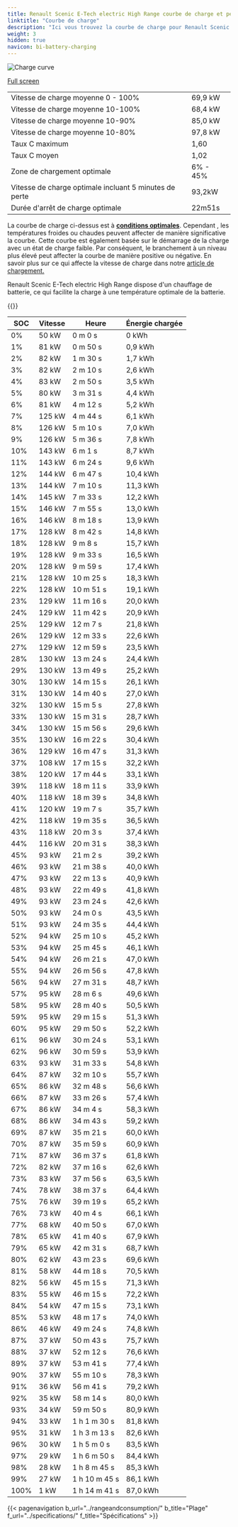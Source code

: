 ```yaml
---
title: Renault Scenic E-Tech electric High Range courbe de charge et performances
linktitle: "Courbe de charge"
description: "Ici vous trouvez la courbe de charge pour Renault Scenic E-Tech electric High Range."
weight: 3
hidden: true
navicon: bi-battery-charging
---
```

<!-- markdownlint-disable MD033 -->
<img src="/images/models/renault/scenic/scenic_e-tech_electric_high_range/chargingcurve.svg" alt="Charge curve" class="img-fluid">

[Full screen](/images/models/renault/scenic/scenic_e-tech_electric_high_range/chargingcurve.svg)


<table class="table table-striped border">
<tbody>
<tr>
<td>Vitesse de charge moyenne 0 - 100%</td><td>69,9 kW</td>
</tr>
<tr>
<td>Vitesse de charge moyenne 10-100%</td><td>68,4 kW</td>
</tr>
<tr>
<td>Vitesse de charge moyenne 10-90%</td><td>85,0 kW</td>
</tr>
<tr>
<td>Vitesse de charge moyenne 10-80%</td><td>97,8 kW</td>
</tr>
<tr>
<td>Taux C maximum</td><td>1,60</td>
</tr>
<tr>
<td>Taux C moyen</td><td>1,02</td>
</tr>
<tr>
<td>Zone de chargement optimale</td><td>6% - 45%</td>
</tr>
<tr>
<td>Vitesse de charge optimale incluant 5 minutes de perte</td><td>93,2kW</td>
</tr>
<tr>
<td>Durée d'arrêt de charge optimale</td><td>22m51s</td>
</tr>
</tbody>
</table>


La courbe de charge ci-dessus est à **[conditions optimales](../../../../../technology/battery/charging/#temperature)**. Cependant , les températures froides ou chaudes peuvent affecter de manière significative la courbe. Cette courbe est également basée sur le démarrage de la charge avec un état de charge faible. Par conséquent, le branchement à un niveau plus élevé peut affecter la courbe de manière positive ou négative. En savoir plus sur ce qui affecte la vitesse de charge dans notre [article de chargement.](../../../../../technology/battery/charging/)


Renault Scenic E-Tech electric High Range dispose d'un chauffage de batterie, ce qui facilite la charge à une température optimale de la batterie.


{{<evkxdisplayaddarticle />}}
<table class="table table-striped border">
<thead>
<tr><th>SOC</th><th>Vitesse</th><th>Heure</th><th>Énergie chargée</th></tr>
</thead>
<tbody>
<tr>
<td>0%</td><td>50 kW</td><td> 0 m 0 s </td><td>0 kWh </td>
</tr>
<tr>
<td>1%</td><td>81 kW</td><td> 0 m 50 s </td><td>0,9 kWh </td>
</tr>
<tr>
<td>2%</td><td>82 kW</td><td> 1 m 30 s </td><td>1,7 kWh </td>
</tr>
<tr>
<td>3%</td><td>82 kW</td><td> 2 m 10 s </td><td>2,6 kWh </td>
</tr>
<tr>
<td>4%</td><td>83 kW</td><td> 2 m 50 s </td><td>3,5 kWh </td>
</tr>
<tr>
<td>5%</td><td>80 kW</td><td> 3 m 31 s </td><td>4,4 kWh </td>
</tr>
<tr>
<td>6%</td><td>81 kW</td><td> 4 m 12 s </td><td>5,2 kWh </td>
</tr>
<tr>
<td>7%</td><td>125 kW</td><td> 4 m 44 s </td><td>6,1 kWh </td>
</tr>
<tr>
<td>8%</td><td>126 kW</td><td> 5 m 10 s </td><td>7,0 kWh </td>
</tr>
<tr>
<td>9%</td><td>126 kW</td><td> 5 m 36 s </td><td>7,8 kWh </td>
</tr>
<tr>
<td>10%</td><td>143 kW</td><td> 6 m 1 s </td><td>8,7 kWh </td>
</tr>
<tr>
<td>11%</td><td>143 kW</td><td> 6 m 24 s </td><td>9,6 kWh </td>
</tr>
<tr>
<td>12%</td><td>144 kW</td><td> 6 m 47 s </td><td>10,4 kWh </td>
</tr>
<tr>
<td>13%</td><td>144 kW</td><td> 7 m 10 s </td><td>11,3 kWh </td>
</tr>
<tr>
<td>14%</td><td>145 kW</td><td> 7 m 33 s </td><td>12,2 kWh </td>
</tr>
<tr>
<td>15%</td><td>146 kW</td><td> 7 m 55 s </td><td>13,0 kWh </td>
</tr>
<tr>
<td>16%</td><td>146 kW</td><td> 8 m 18 s </td><td>13,9 kWh </td>
</tr>
<tr>
<td>17%</td><td>128 kW</td><td> 8 m 42 s </td><td>14,8 kWh </td>
</tr>
<tr>
<td>18%</td><td>128 kW</td><td> 9 m 8 s </td><td>15,7 kWh </td>
</tr>
<tr>
<td>19%</td><td>128 kW</td><td> 9 m 33 s </td><td>16,5 kWh </td>
</tr>
<tr>
<td>20%</td><td>128 kW</td><td> 9 m 59 s </td><td>17,4 kWh </td>
</tr>
<tr>
<td>21%</td><td>128 kW</td><td> 10 m 25 s </td><td>18,3 kWh </td>
</tr>
<tr>
<td>22%</td><td>128 kW</td><td> 10 m 51 s </td><td>19,1 kWh </td>
</tr>
<tr>
<td>23%</td><td>129 kW</td><td> 11 m 16 s </td><td>20,0 kWh </td>
</tr>
<tr>
<td>24%</td><td>129 kW</td><td> 11 m 42 s </td><td>20,9 kWh </td>
</tr>
<tr>
<td>25%</td><td>129 kW</td><td> 12 m 7 s </td><td>21,8 kWh </td>
</tr>
<tr>
<td>26%</td><td>129 kW</td><td> 12 m 33 s </td><td>22,6 kWh </td>
</tr>
<tr>
<td>27%</td><td>129 kW</td><td> 12 m 59 s </td><td>23,5 kWh </td>
</tr>
<tr>
<td>28%</td><td>130 kW</td><td> 13 m 24 s </td><td>24,4 kWh </td>
</tr>
<tr>
<td>29%</td><td>130 kW</td><td> 13 m 49 s </td><td>25,2 kWh </td>
</tr>
<tr>
<td>30%</td><td>130 kW</td><td> 14 m 15 s </td><td>26,1 kWh </td>
</tr>
<tr>
<td>31%</td><td>130 kW</td><td> 14 m 40 s </td><td>27,0 kWh </td>
</tr>
<tr>
<td>32%</td><td>130 kW</td><td> 15 m 5 s </td><td>27,8 kWh </td>
</tr>
<tr>
<td>33%</td><td>130 kW</td><td> 15 m 31 s </td><td>28,7 kWh </td>
</tr>
<tr>
<td>34%</td><td>130 kW</td><td> 15 m 56 s </td><td>29,6 kWh </td>
</tr>
<tr>
<td>35%</td><td>130 kW</td><td> 16 m 22 s </td><td>30,4 kWh </td>
</tr>
<tr>
<td>36%</td><td>129 kW</td><td> 16 m 47 s </td><td>31,3 kWh </td>
</tr>
<tr>
<td>37%</td><td>108 kW</td><td> 17 m 15 s </td><td>32,2 kWh </td>
</tr>
<tr>
<td>38%</td><td>120 kW</td><td> 17 m 44 s </td><td>33,1 kWh </td>
</tr>
<tr>
<td>39%</td><td>118 kW</td><td> 18 m 11 s </td><td>33,9 kWh </td>
</tr>
<tr>
<td>40%</td><td>118 kW</td><td> 18 m 39 s </td><td>34,8 kWh </td>
</tr>
<tr>
<td>41%</td><td>120 kW</td><td> 19 m 7 s </td><td>35,7 kWh </td>
</tr>
<tr>
<td>42%</td><td>118 kW</td><td> 19 m 35 s </td><td>36,5 kWh </td>
</tr>
<tr>
<td>43%</td><td>118 kW</td><td> 20 m 3 s </td><td>37,4 kWh </td>
</tr>
<tr>
<td>44%</td><td>116 kW</td><td> 20 m 31 s </td><td>38,3 kWh </td>
</tr>
<tr>
<td>45%</td><td>93 kW</td><td> 21 m 2 s </td><td>39,2 kWh </td>
</tr>
<tr>
<td>46%</td><td>93 kW</td><td> 21 m 38 s </td><td>40,0 kWh </td>
</tr>
<tr>
<td>47%</td><td>93 kW</td><td> 22 m 13 s </td><td>40,9 kWh </td>
</tr>
<tr>
<td>48%</td><td>93 kW</td><td> 22 m 49 s </td><td>41,8 kWh </td>
</tr>
<tr>
<td>49%</td><td>93 kW</td><td> 23 m 24 s </td><td>42,6 kWh </td>
</tr>
<tr>
<td>50%</td><td>93 kW</td><td> 24 m 0 s </td><td>43,5 kWh </td>
</tr>
<tr>
<td>51%</td><td>93 kW</td><td> 24 m 35 s </td><td>44,4 kWh </td>
</tr>
<tr>
<td>52%</td><td>94 kW</td><td> 25 m 10 s </td><td>45,2 kWh </td>
</tr>
<tr>
<td>53%</td><td>94 kW</td><td> 25 m 45 s </td><td>46,1 kWh </td>
</tr>
<tr>
<td>54%</td><td>94 kW</td><td> 26 m 21 s </td><td>47,0 kWh </td>
</tr>
<tr>
<td>55%</td><td>94 kW</td><td> 26 m 56 s </td><td>47,8 kWh </td>
</tr>
<tr>
<td>56%</td><td>94 kW</td><td> 27 m 31 s </td><td>48,7 kWh </td>
</tr>
<tr>
<td>57%</td><td>95 kW</td><td> 28 m 6 s </td><td>49,6 kWh </td>
</tr>
<tr>
<td>58%</td><td>95 kW</td><td> 28 m 40 s </td><td>50,5 kWh </td>
</tr>
<tr>
<td>59%</td><td>95 kW</td><td> 29 m 15 s </td><td>51,3 kWh </td>
</tr>
<tr>
<td>60%</td><td>95 kW</td><td> 29 m 50 s </td><td>52,2 kWh </td>
</tr>
<tr>
<td>61%</td><td>96 kW</td><td> 30 m 24 s </td><td>53,1 kWh </td>
</tr>
<tr>
<td>62%</td><td>96 kW</td><td> 30 m 59 s </td><td>53,9 kWh </td>
</tr>
<tr>
<td>63%</td><td>93 kW</td><td> 31 m 33 s </td><td>54,8 kWh </td>
</tr>
<tr>
<td>64%</td><td>87 kW</td><td> 32 m 10 s </td><td>55,7 kWh </td>
</tr>
<tr>
<td>65%</td><td>86 kW</td><td> 32 m 48 s </td><td>56,6 kWh </td>
</tr>
<tr>
<td>66%</td><td>87 kW</td><td> 33 m 26 s </td><td>57,4 kWh </td>
</tr>
<tr>
<td>67%</td><td>86 kW</td><td> 34 m 4 s </td><td>58,3 kWh </td>
</tr>
<tr>
<td>68%</td><td>86 kW</td><td> 34 m 43 s </td><td>59,2 kWh </td>
</tr>
<tr>
<td>69%</td><td>87 kW</td><td> 35 m 21 s </td><td>60,0 kWh </td>
</tr>
<tr>
<td>70%</td><td>87 kW</td><td> 35 m 59 s </td><td>60,9 kWh </td>
</tr>
<tr>
<td>71%</td><td>87 kW</td><td> 36 m 37 s </td><td>61,8 kWh </td>
</tr>
<tr>
<td>72%</td><td>82 kW</td><td> 37 m 16 s </td><td>62,6 kWh </td>
</tr>
<tr>
<td>73%</td><td>83 kW</td><td> 37 m 56 s </td><td>63,5 kWh </td>
</tr>
<tr>
<td>74%</td><td>78 kW</td><td> 38 m 37 s </td><td>64,4 kWh </td>
</tr>
<tr>
<td>75%</td><td>76 kW</td><td> 39 m 19 s </td><td>65,2 kWh </td>
</tr>
<tr>
<td>76%</td><td>73 kW</td><td> 40 m 4 s </td><td>66,1 kWh </td>
</tr>
<tr>
<td>77%</td><td>68 kW</td><td> 40 m 50 s </td><td>67,0 kWh </td>
</tr>
<tr>
<td>78%</td><td>65 kW</td><td> 41 m 40 s </td><td>67,9 kWh </td>
</tr>
<tr>
<td>79%</td><td>65 kW</td><td> 42 m 31 s </td><td>68,7 kWh </td>
</tr>
<tr>
<td>80%</td><td>62 kW</td><td> 43 m 23 s </td><td>69,6 kWh </td>
</tr>
<tr>
<td>81%</td><td>58 kW</td><td> 44 m 18 s </td><td>70,5 kWh </td>
</tr>
<tr>
<td>82%</td><td>56 kW</td><td> 45 m 15 s </td><td>71,3 kWh </td>
</tr>
<tr>
<td>83%</td><td>55 kW</td><td> 46 m 15 s </td><td>72,2 kWh </td>
</tr>
<tr>
<td>84%</td><td>54 kW</td><td> 47 m 15 s </td><td>73,1 kWh </td>
</tr>
<tr>
<td>85%</td><td>53 kW</td><td> 48 m 17 s </td><td>74,0 kWh </td>
</tr>
<tr>
<td>86%</td><td>46 kW</td><td> 49 m 24 s </td><td>74,8 kWh </td>
</tr>
<tr>
<td>87%</td><td>37 kW</td><td> 50 m 43 s </td><td>75,7 kWh </td>
</tr>
<tr>
<td>88%</td><td>37 kW</td><td> 52 m 12 s </td><td>76,6 kWh </td>
</tr>
<tr>
<td>89%</td><td>37 kW</td><td> 53 m 41 s </td><td>77,4 kWh </td>
</tr>
<tr>
<td>90%</td><td>37 kW</td><td> 55 m 10 s </td><td>78,3 kWh </td>
</tr>
<tr>
<td>91%</td><td>36 kW</td><td> 56 m 41 s </td><td>79,2 kWh </td>
</tr>
<tr>
<td>92%</td><td>35 kW</td><td> 58 m 14 s </td><td>80,0 kWh </td>
</tr>
<tr>
<td>93%</td><td>34 kW</td><td> 59 m 50 s </td><td>80,9 kWh </td>
</tr>
<tr>
<td>94%</td><td>33 kW</td><td>1 h 1 m 30 s </td><td>81,8 kWh </td>
</tr>
<tr>
<td>95%</td><td>31 kW</td><td>1 h 3 m 13 s </td><td>82,6 kWh </td>
</tr>
<tr>
<td>96%</td><td>30 kW</td><td>1 h 5 m 0 s </td><td>83,5 kWh </td>
</tr>
<tr>
<td>97%</td><td>29 kW</td><td>1 h 6 m 50 s </td><td>84,4 kWh </td>
</tr>
<tr>
<td>98%</td><td>28 kW</td><td>1 h 8 m 45 s </td><td>85,3 kWh </td>
</tr>
<tr>
<td>99%</td><td>27 kW</td><td>1 h 10 m 45 s </td><td>86,1 kWh </td>
</tr>
<tr>
<td>100%</td><td>1 kW</td><td>1 h 14 m 41 s </td><td>87,0 kWh </td>
</tr>
</tbody>
</table>


{{< pagenavigation b_url="../rangeandconsumption/" b_title="Plage" f_url="../specifications/" f_title="Spécifications" >}}
